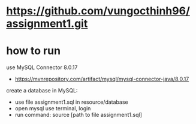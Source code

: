 # https://github.com/vungocthinh96/assignment1.git
# how to run
use MySQL Connector 8.0.17
 - https://mvnrepository.com/artifact/mysql/mysql-connector-java/8.0.17

create a database in MySQL:
 - use file assignment1.sql in resource/database
 - open mysql use terminal, login
 - run command: source [path to file assignment1.sql]
